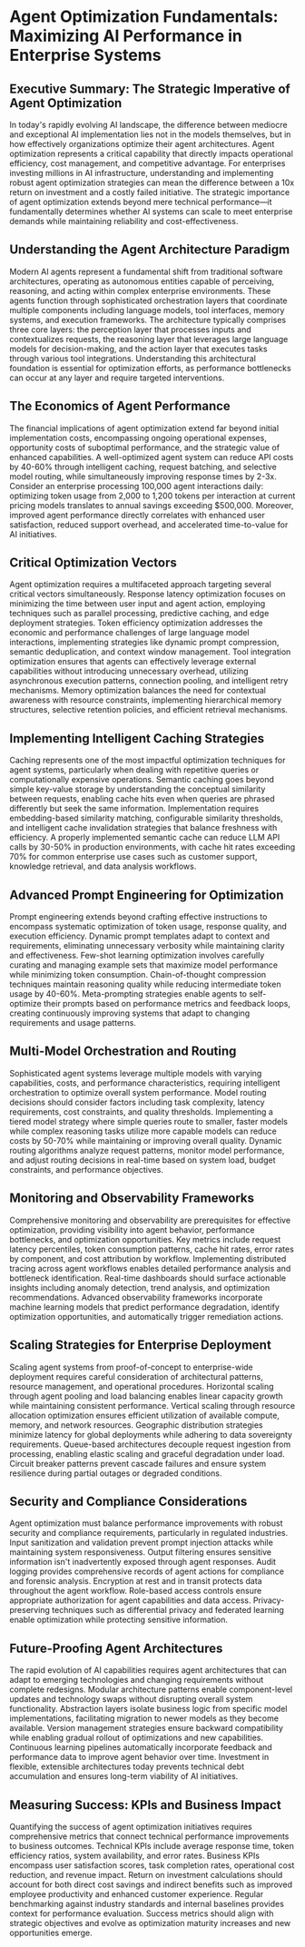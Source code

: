# Agent Optimization Fundamentals: Maximizing AI Performance in Enterprise Systems

## Executive Summary: The Strategic Imperative of Agent Optimization

In today's rapidly evolving AI landscape, the difference between mediocre and exceptional AI implementation lies not in the models themselves, but in how effectively organizations optimize their agent architectures. Agent optimization represents a critical capability that directly impacts operational efficiency, cost management, and competitive advantage. For enterprises investing millions in AI infrastructure, understanding and implementing robust agent optimization strategies can mean the difference between a 10x return on investment and a costly failed initiative. The strategic importance of agent optimization extends beyond mere technical performance—it fundamentally determines whether AI systems can scale to meet enterprise demands while maintaining reliability and cost-effectiveness.

## Understanding the Agent Architecture Paradigm

Modern AI agents represent a fundamental shift from traditional software architectures, operating as autonomous entities capable of perceiving, reasoning, and acting within complex enterprise environments. These agents function through sophisticated orchestration layers that coordinate multiple components including language models, tool interfaces, memory systems, and execution frameworks. The architecture typically comprises three core layers: the perception layer that processes inputs and contextualizes requests, the reasoning layer that leverages large language models for decision-making, and the action layer that executes tasks through various tool integrations. Understanding this architectural foundation is essential for optimization efforts, as performance bottlenecks can occur at any layer and require targeted interventions.

## The Economics of Agent Performance

The financial implications of agent optimization extend far beyond initial implementation costs, encompassing ongoing operational expenses, opportunity costs of suboptimal performance, and the strategic value of enhanced capabilities. A well-optimized agent system can reduce API costs by 40-60% through intelligent caching, request batching, and selective model routing, while simultaneously improving response times by 2-3x. Consider an enterprise processing 100,000 agent interactions daily: optimizing token usage from 2,000 to 1,200 tokens per interaction at current pricing models translates to annual savings exceeding $500,000. Moreover, improved agent performance directly correlates with enhanced user satisfaction, reduced support overhead, and accelerated time-to-value for AI initiatives.

## Critical Optimization Vectors

Agent optimization requires a multifaceted approach targeting several critical vectors simultaneously. Response latency optimization focuses on minimizing the time between user input and agent action, employing techniques such as parallel processing, predictive caching, and edge deployment strategies. Token efficiency optimization addresses the economic and performance challenges of large language model interactions, implementing strategies like dynamic prompt compression, semantic deduplication, and context window management. Tool integration optimization ensures that agents can effectively leverage external capabilities without introducing unnecessary overhead, utilizing asynchronous execution patterns, connection pooling, and intelligent retry mechanisms. Memory optimization balances the need for contextual awareness with resource constraints, implementing hierarchical memory structures, selective retention policies, and efficient retrieval mechanisms.

## Implementing Intelligent Caching Strategies

Caching represents one of the most impactful optimization techniques for agent systems, particularly when dealing with repetitive queries or computationally expensive operations. Semantic caching goes beyond simple key-value storage by understanding the conceptual similarity between requests, enabling cache hits even when queries are phrased differently but seek the same information. Implementation requires embedding-based similarity matching, configurable similarity thresholds, and intelligent cache invalidation strategies that balance freshness with efficiency. A properly implemented semantic cache can reduce LLM API calls by 30-50% in production environments, with cache hit rates exceeding 70% for common enterprise use cases such as customer support, knowledge retrieval, and data analysis workflows.

## Advanced Prompt Engineering for Optimization

Prompt engineering extends beyond crafting effective instructions to encompass systematic optimization of token usage, response quality, and execution efficiency. Dynamic prompt templates adapt to context and requirements, eliminating unnecessary verbosity while maintaining clarity and effectiveness. Few-shot learning optimization involves carefully curating and managing example sets that maximize model performance while minimizing token consumption. Chain-of-thought compression techniques maintain reasoning quality while reducing intermediate token usage by 40-60%. Meta-prompting strategies enable agents to self-optimize their prompts based on performance metrics and feedback loops, creating continuously improving systems that adapt to changing requirements and usage patterns.

## Multi-Model Orchestration and Routing

Sophisticated agent systems leverage multiple models with varying capabilities, costs, and performance characteristics, requiring intelligent orchestration to optimize overall system performance. Model routing decisions should consider factors including task complexity, latency requirements, cost constraints, and quality thresholds. Implementing a tiered model strategy where simple queries route to smaller, faster models while complex reasoning tasks utilize more capable models can reduce costs by 50-70% while maintaining or improving overall quality. Dynamic routing algorithms analyze request patterns, monitor model performance, and adjust routing decisions in real-time based on system load, budget constraints, and performance objectives.

## Monitoring and Observability Frameworks

Comprehensive monitoring and observability are prerequisites for effective optimization, providing visibility into agent behavior, performance bottlenecks, and optimization opportunities. Key metrics include request latency percentiles, token consumption patterns, cache hit rates, error rates by component, and cost attribution by workflow. Implementing distributed tracing across agent workflows enables detailed performance analysis and bottleneck identification. Real-time dashboards should surface actionable insights including anomaly detection, trend analysis, and optimization recommendations. Advanced observability frameworks incorporate machine learning models that predict performance degradation, identify optimization opportunities, and automatically trigger remediation actions.

## Scaling Strategies for Enterprise Deployment

Scaling agent systems from proof-of-concept to enterprise-wide deployment requires careful consideration of architectural patterns, resource management, and operational procedures. Horizontal scaling through agent pooling and load balancing enables linear capacity growth while maintaining consistent performance. Vertical scaling through resource allocation optimization ensures efficient utilization of available compute, memory, and network resources. Geographic distribution strategies minimize latency for global deployments while adhering to data sovereignty requirements. Queue-based architectures decouple request ingestion from processing, enabling elastic scaling and graceful degradation under load. Circuit breaker patterns prevent cascade failures and ensure system resilience during partial outages or degraded conditions.

## Security and Compliance Considerations

Agent optimization must balance performance improvements with robust security and compliance requirements, particularly in regulated industries. Input sanitization and validation prevent prompt injection attacks while maintaining system responsiveness. Output filtering ensures sensitive information isn't inadvertently exposed through agent responses. Audit logging provides comprehensive records of agent actions for compliance and forensic analysis. Encryption at rest and in transit protects data throughout the agent workflow. Role-based access controls ensure appropriate authorization for agent capabilities and data access. Privacy-preserving techniques such as differential privacy and federated learning enable optimization while protecting sensitive information.

## Future-Proofing Agent Architectures

The rapid evolution of AI capabilities requires agent architectures that can adapt to emerging technologies and changing requirements without complete redesigns. Modular architecture patterns enable component-level updates and technology swaps without disrupting overall system functionality. Abstraction layers isolate business logic from specific model implementations, facilitating migration to newer models as they become available. Version management strategies ensure backward compatibility while enabling gradual rollout of optimizations and new capabilities. Continuous learning pipelines automatically incorporate feedback and performance data to improve agent behavior over time. Investment in flexible, extensible architectures today prevents technical debt accumulation and ensures long-term viability of AI initiatives.

## Measuring Success: KPIs and Business Impact

Quantifying the success of agent optimization initiatives requires comprehensive metrics that connect technical performance improvements to business outcomes. Technical KPIs include average response time, token efficiency ratios, system availability, and error rates. Business KPIs encompass user satisfaction scores, task completion rates, operational cost reduction, and revenue impact. Return on investment calculations should account for both direct cost savings and indirect benefits such as improved employee productivity and enhanced customer experience. Regular benchmarking against industry standards and internal baselines provides context for performance evaluation. Success metrics should align with strategic objectives and evolve as optimization maturity increases and new opportunities emerge.